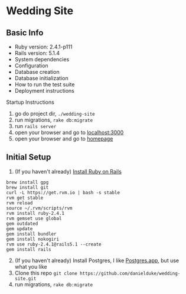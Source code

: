 Wedding Site
============

Basic Info
----------
* Ruby version: 2.4.1-p111
* Rails version: 5.1.4
* System dependencies
* Configuration
* Database creation
* Database initialization
* How to run the test suite
* Deployment instructions

Startup Instructions
1. go do project dir, `./wedding-site`
2. run migrations, `rake db:migrate`
3. run `rails server`
4. open your browser and go to [localhost:3000](http://localhost:3000)
5. open your browser and go to [homepage](http://localhost:3000/home)

Initial Setup
-------------
1. (If you haven't already) [Install Ruby on Rails](http://railsapps.github.io/installrubyonrails-mac.html)
```
brew install gpg
brew install git
curl -L https://get.rvm.io | bash -s stable
rvm get stable
rvm reload
source ~/.rvm/scripts/rvm
rvm install ruby-2.4.1
rvm gemset use global
gem outdated
gem update
gem install bundler
gem install nokogiri
rvm use ruby-2.4.1@rails5.1 --create
gem install rails
```
2. (If you haven't already) Install Postgres, I like [Postgres.app](https://postgresapp.com/), but use what you like
3. Clone this repo `git clone https://github.com/danielduke/wedding-site.git`
4. run migrations, `rake db:migrate`